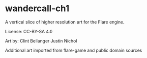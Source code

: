 # wandercall-ch1

A vertical slice of higher resolution art for the Flare engine.

License: CC-BY-SA 4.0

Art by:
Clint Bellanger
Justin Nichol

Additional art imported from flare-game and public domain sources
